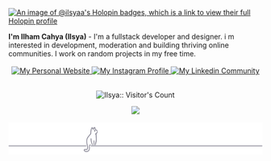[![An image of @ilsyaa's Holopin badges, which is a link to view their full Holopin profile](https://holopin.me/ilsyaa)](https://holopin.io/@ilsyaa)
<div><b>I'm Ilham Cahya (Ilsya)</b> - I'm a fullstack developer and designer. i m interested in development, moderation and building thriving online communities. I work on random projects in my free time.</div>
<br/>
<div align="center">
  <a href="https://velixs.com">
    <img alt="My Personal Website" src="https://img.shields.io/static/v1?color=27ff73&label=Website&message=velixs.com&style=flat&logo=amp&logoColor=ffffff&labelColor=334155">
  </a>
  <a href="https://www.instagram.com/r.ilsyaa/">
    <img alt="My Instagram Profile" src="https://img.shields.io/badge/Instagram-r.ilsyaa-27ff73?style=flat&logo=instagram&logoColor=ffffff&labelColor=334155">
  </a>
  <a href="https://www.linkedin.com/in/ilsyaa/">
    <img alt="My Linkedin Community" src="https://img.shields.io/static/v1?color=27ff73&label=Linkedin&message=ilsyaa&style=flat&logo=linkedin&logoColor=ffffff&labelColor=334155">
  </a>
</div>
<br/>

<p align="center"><img src="https://profile-counter.glitch.me/{ilsyaa}/count.svg" alt="Ilsya:: Visitor's Count"/></p>
<p align="center"><img src="https://github-readme-stats.vercel.app/api/wakatime?username=ilsyaa&layout=compact&theme=codeSTACKr" /></p>
<div align="center">
<img src="cdn/img/cat-line.png" alt="Ilsya" />
</div>
